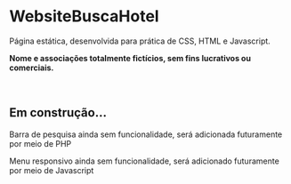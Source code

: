 # WebsiteBuscaHotel

<p>Página estática, desenvolvida para prática de CSS, HTML e Javascript. <br></p>
<p><strong>Nome e associações totalmente fictícios, sem fins lucrativos ou comerciais.</strong></p><br>

<h2>Em construção...</h2>
<p>Barra de pesquisa ainda sem funcionalidade, será adicionada futuramente por meio de PHP</p>
<p>Menu responsivo ainda sem funcionalidade, será adicionado futuramente por meio de Javascript</p>
